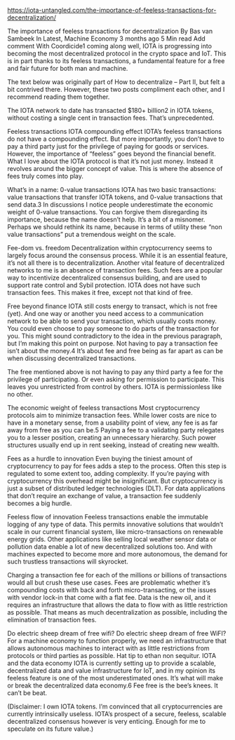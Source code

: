 https://iota-untangled.com/the-importance-of-feeless-transactions-for-decentralization/

The importance of feeless transactions for decentralization
By Bas van Sambeek  In Latest, Machine Economy  3 months ago  5 Min read  Add comment 
With Coordicide1 coming along well, IOTA is progressing into becoming the most decentralized protocol in the crypto space and IoT. This is in part thanks to its feeless transactions, a fundamental feature for a free and fair future for both man and machine.

The text below was originally part of How to decentralize – Part II, but felt a bit contrived there. However, these two posts compliment each other, and I recommend reading them together.

The IOTA network to date has transacted $180+ billion2 in IOTA tokens, without costing a single cent in transaction fees. That’s unprecedented.

Feeless transactions IOTA compounding effect
IOTA’s feeless transactions do not have a compounding effect. But more importantly, you don’t have to pay a third party just for the privilege of paying for goods or services.
However, the importance of “feeless” goes beyond the financial benefit. What I love about the IOTA protocol is that it’s not just money. Instead it revolves around the bigger concept of value. This is where the absence of fees truly comes into play.

What’s in a name: 0-value transactions
IOTA has two basic transactions: value transactions that transfer IOTA tokens, and 0-value transactions that send data.3 In discussions I notice people underestimate the economic weight of 0-value transactions. You can forgive them disregarding its importance, because the name doesn’t help. It’s a bit of a misnomer. Perhaps we should rethink its name, because in terms of utility these “non value transactions” put a tremendous weight on the scale.

Fee-dom vs. freedom
Decentralization within cryptocurrency seems to largely focus around the consensus process. While it is an essential feature, it’s not all there is to decentralization. Another vital feature of decentralized networks to me is an absence of transaction fees. Such fees are a popular way to incentivize decentralized consensus building, and are used to support rate control and Sybil protection. IOTA does not have such transaction fees. This makes it free, except not that kind of free.

Free beyond finance
IOTA still costs energy to transact, which is not free (yet). And one way or another you need access to a communication network to be able to send your transaction, which usually costs money. You could even choose to pay someone to do parts of the transaction for you. This might sound contradictory to the idea in the previous paragraph, but I’m making this point on purpose. Not having to pay a transaction fee isn’t about the money.4 It’s about fee and free being as far apart as can be when discussing decentralized transactions.

The free mentioned above is not having to pay any third party a fee for the privilege of participating. Or even asking for permission to participate. This leaves you unrestricted from control by others. IOTA is permissionless like no other.

The economic weight of feeless transactions
Most cryptocurrency protocols aim to minimize transaction fees. While lower costs are nice to have in a monetary sense, from a usability point of view, any fee is as far away from free as you can be.5 Paying a fee to a validating party relegates you to a lesser position, creating an unnecessary hierarchy. Such power structures usually end up in rent seeking, instead of creating new wealth.

Fees as a hurdle to innovation
Even buying the tiniest amount of cryptocurrency to pay for fees adds a step to the process. Often this step is regulated to some extent too, adding complexity. If you’re paying with cryptocurrency this overhead might be insignificant. But cryptocurrency is just a subset of distributed ledger technologies (DLT). For data applications that don’t require an exchange of value, a transaction fee suddenly becomes a big hurdle.

Feeless flow of innovation
Feeless transactions enable the immutable logging of any type of data. This permits innovative solutions that wouldn’t scale in our current financial system, like micro-transactions on renewable energy grids. Other applications like selling local weather sensor data or pollution data enable a lot of new decentralized solutions too. And with machines expected to become more and more autonomous, the demand for such trustless transactions will skyrocket.

Charging a transaction fee for each of the millions or billions of transactions would all but crush these use cases. Fees are problematic whether it’s compounding costs with back and forth micro-transacting, or the issues with vendor lock-in that come with a flat fee. Data is the new oil, and it requires an infrastructure that allows the data to flow with as little restriction as possible. That means as much decentralization as possible, including the elimination of transaction fees.

Do electric sheep dream of free wifi?
Do electric sheep dream of free WiFI? For a machine economy to function properly, we need an infrastructure that allows autonomous machines to interact with as little restrictions from protocols or third parties as possible. Hat tip to ethan non sequitur.
IOTA and the data economy
IOTA is currently setting up to provide a scalable, decentralized data and value infrastructure for IoT, and in my opinion its feeless feature is one of the most underestimated ones. It’s what will make or break the decentralized data economy.6 Fee free is the bee’s knees. It can’t be beat.

(Disclaimer: I own IOTA tokens. I’m convinced that all cryptocurrencies are currently intrinsically useless. IOTA’s prospect of a secure, feeless, scalable decentralized consensus however is very enticing. Enough for me to speculate on its future value.)

